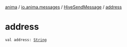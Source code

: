 [anima](../../index.md) / [io.anima.messages](../index.md) / [HiveSendMessage](index.md) / [address](./address.md)

# address

`val address: `[`String`](https://kotlinlang.org/api/latest/jvm/stdlib/kotlin/-string/index.html)